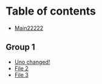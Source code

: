 # Table of contents

* [Main22222](README.md)

## Group 1

* [Uno changed!](group-1/uno-changed.md)
* [File 2](group-1/file-2.md)
* [File 3](group-1/file-3.md)
